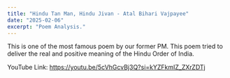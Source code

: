 ```yaml
---
title: "Hindu Tan Man, Hindu Jivan - Atal Bihari Vajpayee"
date: "2025-02-06"
excerpt: "Poem Analysis."
---
```


This is one of the most famous poem by our former PM. This poem tried to deliver the real and positive meaning of the Hindu Order of India.

YouTube Link: https://youtu.be/5cVhGcvBj3Q?si=kYZFkmIZ_ZXrZDTj
